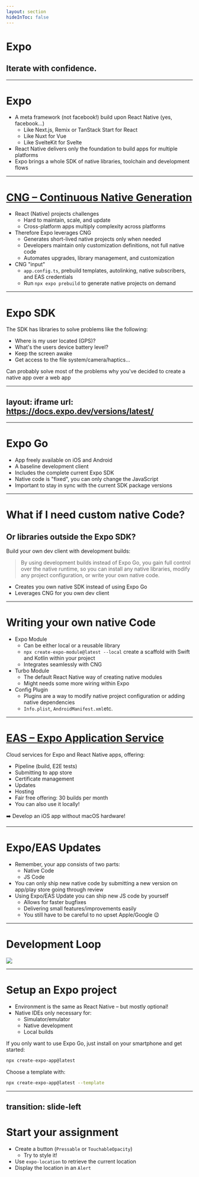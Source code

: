 ```yaml
---
layout: section
hideInToc: false
---
```


# Expo

## Iterate with confidence.

---

# Expo

- A meta framework (not facebook!) build upon React Native (yes, facebook...)
  - Like Next.js, Remix or TanStack Start for React
  - Like Nuxt for Vue
  - Like SvelteKit for Svelte
- React Native delivers only the foundation to build apps for multiple platforms
- Expo brings a whole SDK of native libraries, toolchain and development flows

---

# [CNG – Continuous Native Generation](https://docs.expo.dev/workflow/continuous-native-generation/)

- React (Native) projects challenges
  - Hard to maintain, scale, and update
  - Cross-platform apps multiply complexity across platforms
- Therefore Expo leverages CNG
  - Generates short-lived native projects only when needed
  - Developers maintain only customization definitions, not full native code
  - Automates upgrades, library management, and customization
- CNG "input"
  - `app.config.ts`, prebuild templates, autolinking, native subscribers, and EAS credentials
  - Run `npx expo prebuild` to generate native projects on demand

---

# Expo SDK

The SDK has libraries to solve problems like the following:

- Where is my user located (GPS)?
- What's the users device battery level?
- Keep the screen awake
- Get access to the file system/camera/haptics...

Can probably solve most of the problems why you've decided to create a native app over a web app

---
layout: iframe
url: https://docs.expo.dev/versions/latest/
---

---

# Expo Go

- App freely available on iOS and Android
- A baseline development client
- Includes the complete current Expo SDK
- Native code is "fixed", you can only change the JavaScript
- Important to stay in sync with the current SDK package versions

---

# What if I need custom native Code?

## Or libraries outside the Expo SDK?

Build your own dev client with development builds:

> By using development builds instead of Expo Go, you gain full control over the native runtime, so you can install any native libraries, modify any project configuration, or write your own native code.

- Creates you own native SDK instead of using Expo Go
- Leverages CNG for you own dev client

---

# Writing your own native Code

- Expo Module
  - Can be either local or a reusable library
  - `npx create-expo-module@latest --local` create a scaffold with Swift and Kotlin within your project
  - Integrates seamlessly with CNG
- Turbo Module
  - The default React Native way of creating native modules
  - Might needs some more wiring within Expo
- Config Plugin
  - Plugins are a way to modify native project configuration or adding native dependencies
  - `Info.plist`, `AndroidManifest.xml`etc.

---

# [EAS – Expo Application Service](https://docs.expo.dev/eas/)

Cloud services for Expo and React Native apps, offering:

- Pipeline (build, E2E tests)
- Submitting to app store
- Certificate management
- Updates
- Hosting
- Fair free offering: 30 builds per month
- You can also use it locally!

➡️ Develop an iOS app without macOS hardware!

---

# Expo/EAS Updates

- Remember, your app consists of two parts:
  - Native Code
  - JS Code
- You can only ship new native code by submitting a new version on app/play store going through review
- Using Expo/EAS Update you can ship new JS code by yourself
  - Allows for faster bugfixes
  - Delivering small features/improvements easily
  - You still have to be careful to no upset Apple/Google 😉

---

# Development Loop

<img src="/assets/expo-development-loop.png" class="m-auto" style="max-height: 380px"/>

---

# Setup an Expo project

- Environment is the same as React Native – but mostly optional!
- Native IDEs only necessary for:
  - Simulator/emulator
  - Native development
  - Local builds

If you only want to use Expo Go, just install on your smartphone and get started:

```bash
npx create-expo-app@latest
```

Choose a template with:

```bash
npx create-expo-app@latest --template
```

---
transition: slide-left
---

# Start your assignment

- Create a button (`Pressable` or `TouchableOpacity`)
  - Try to style it!
- Use `expo-location` to retrieve the current location
- Display the location in an `Alert`

